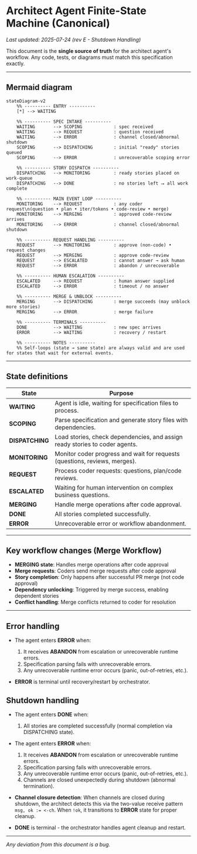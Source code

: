 # Architect Agent Finite-State Machine (Canonical)

*Last updated: 2025-07-24 (rev E - Shutdown Handling)*

This document is the **single source of truth** for the architect agent's workflow.
Any code, tests, or diagrams must match this specification exactly.

---

## Mermaid diagram

```mermaid
stateDiagram-v2
    %% ---------- ENTRY ----------
    [*] --> WAITING              

    %% ---------- SPEC INTAKE ----------
    WAITING       --> SCOPING            : spec received
    WAITING       --> REQUEST            : question received  
    WAITING       --> ERROR              : channel closed/abnormal shutdown
    SCOPING       --> DISPATCHING        : initial "ready" stories queued
    SCOPING       --> ERROR              : unrecoverable scoping error

    %% ---------- STORY DISPATCH ----------
    DISPATCHING   --> MONITORING         : ready stories placed on work-queue
    DISPATCHING   --> DONE               : no stories left ⭢ all work complete

    %% ---------- MAIN EVENT LOOP ----------
    MONITORING    --> REQUEST            : any coder request\n(question • plan • iter/tokens • code-review • merge)
    MONITORING    --> MERGING            : approved code-review arrives
    MONITORING    --> ERROR              : channel closed/abnormal shutdown
    
    %% ---------- REQUEST HANDLING ----------
    REQUEST       --> MONITORING         : approve (non-code) • request changes  
    REQUEST       --> MERGING            : approve code-review
    REQUEST       --> ESCALATED          : cannot answer → ask human
    REQUEST       --> ERROR              : abandon / unrecoverable

    %% ---------- HUMAN ESCALATION ----------
    ESCALATED     --> REQUEST            : human answer supplied
    ESCALATED     --> ERROR              : timeout / no answer

    %% ---------- MERGE & UNBLOCK ----------
    MERGING       --> DISPATCHING        : merge succeeds (may unblock more stories)
    MERGING       --> ERROR              : merge failure

    %% ---------- TERMINALS ----------
    DONE          --> WAITING            : new spec arrives
    ERROR         --> WAITING            : recovery / restart

    %% ---------- NOTES ----------
    %% Self-loops (state → same state) are always valid and are used for states that wait for external events.
```

---

## State definitions

| State            | Purpose                                                                        |
| ---------------- | ------------------------------------------------------------------------------ |
| **WAITING**      | Agent is idle, waiting for specification files to process.                    |
| **SCOPING**      | Parse specification and generate story files with dependencies.               |
| **DISPATCHING**  | Load stories, check dependencies, and assign ready stories to coder agents.   |
| **MONITORING**   | Monitor coder progress and wait for requests (questions, reviews, merges).    |
| **REQUEST**      | Process coder requests: questions, plan/code reviews.                         |
| **ESCALATED**    | Waiting for human intervention on complex business questions.                 |
| **MERGING**      | Handle merge operations after code approval.                                  |
| **DONE**         | All stories completed successfully.                                           |
| **ERROR**        | Unrecoverable error or workflow abandonment.                                  |

---

## Key workflow changes (Merge Workflow)

- **MERGING state**: Handles merge operations after code approval
- **Merge requests**: Coders send merge requests after code approval  
- **Story completion**: Only happens after successful PR merge (not code approval)
- **Dependency unlocking**: Triggered by merge success, enabling dependent stories
- **Conflict handling**: Merge conflicts returned to coder for resolution

---

## Error handling

* The agent enters **ERROR** when:

  1. It receives **ABANDON** from escalation or unrecoverable runtime errors.
  2. Specification parsing fails with unrecoverable errors.
  3. Any unrecoverable runtime error occurs (panic, out-of-retries, etc.).

* **ERROR** is terminal until recovery/restart by orchestrator.

## Shutdown handling

* The agent enters **DONE** when:

  1. All stories are completed successfully (normal completion via DISPATCHING state).

* The agent enters **ERROR** when:

  1. It receives **ABANDON** from escalation or unrecoverable runtime errors.
  2. Specification parsing fails with unrecoverable errors.
  3. Any unrecoverable runtime error occurs (panic, out-of-retries, etc.).
  4. Channels are closed unexpectedly during shutdown (abnormal termination).

* **Channel closure detection**: When channels are closed during shutdown, the architect detects this via the two-value receive pattern `msg, ok := <-ch`. When `!ok`, it transitions to **ERROR** state for proper cleanup.

* **DONE** is terminal - the orchestrator handles agent cleanup and restart.

---

*Any deviation from this document is a bug.*

